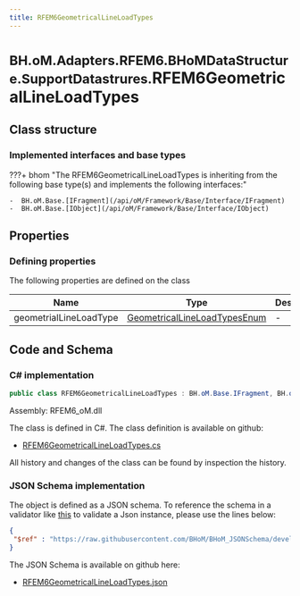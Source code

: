 ```yaml
---
title: RFEM6GeometricalLineLoadTypes
---
```


# <small>BH.oM.Adapters.RFEM6.BHoMDataStructure.SupportDatastrures.</small>**RFEM6GeometricalLineLoadTypes**



## Class structure

### Implemented interfaces and base types

???+ bhom "The RFEM6GeometricalLineLoadTypes is inheriting from the following base type(s) and implements the following interfaces:"

    -  BH.oM.Base.[IFragment](/api/oM/Framework/Base/Interface/IFragment)
    -  BH.oM.Base.[IObject](/api/oM/Framework/Base/Interface/IObject)


## Properties



### Defining properties

The following properties are defined on the class

| Name             | Type             | Description      | Quantity         |
|------------------|------------------|------------------|------------------|
| geometrialLineLoadType | [GeometricalLineLoadTypesEnum](/api/oM/Adapter/Adapters/RFEM6/Fragments/Enums/GeometricalLineLoadTypesEnum) | - | - |


## Code and Schema

### C# implementation

``` C# title="C#"
public class RFEM6GeometricalLineLoadTypes : BH.oM.Base.IFragment, BH.oM.Base.IObject
```

Assembly: RFEM6_oM.dll

The class is defined in C#. The class definition is available on github:

- [RFEM6GeometricalLineLoadTypes.cs](https://github.com/BHoM/RFEM6_Toolkit/blob/develop/RFEM6_oM/BHoMDataStructure\SupportDatastrures\RFEM6GeometricalLineLoadTypes.cs)

All history and changes of the class can be found by inspection the history.
### JSON Schema implementation

The object is defined as a JSON schema. To reference the schema in a validator like [this](https://www.jsonschemavalidator.net/) to validate a Json instance, please use the lines below:

``` json title="JSON Schema"
{
 "$ref" : "https://raw.githubusercontent.com/BHoM/BHoM_JSONSchema/develop/RFEM6_oM/BHoMDataStructure/SupportDatastrures/RFEM6GeometricalLineLoadTypes.json"
}
```

The JSON Schema is available on github here:

- [RFEM6GeometricalLineLoadTypes.json](https://github.com/BHoM/BHoM_JSONSchema/blob/develop/RFEM6_oM/BHoMDataStructure/SupportDatastrures/RFEM6GeometricalLineLoadTypes.json)
